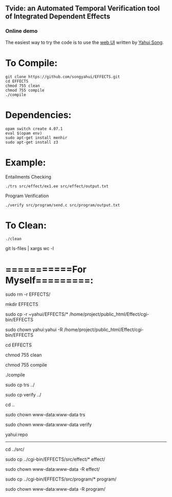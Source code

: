 ## Tvide: an Automated Temporal Verification tool of Integrated Dependent Effects

### Online demo

The easiest way to try the code is to use the [web UI](http://loris-5.d2.comp.nus.edu.sg/Effect/index.html?ex=send&type=c&options=sess) written
by [Yahui Song](https://www.comp.nus.edu.sg/~yahuis/).

# To Compile:

```
git clone https://github.com/songyahui/EFFECTS.git
cd EFFECTS
chmod 755 clean 
chmod 755 compile 
./compile
```

# Dependencies:

```
opam switch create 4.07.1
eval $(opam env)
sudo apt-get install menhir
sudo apt-get install z3

```

# Example:

Entailments Checking 

```
./trs src/effect/ex1.ee src/effect/output.txt 
```

Program Verification

```
./verify src/program/send.c src/program/output.txt
```

# To Clean:

``` 
./clean
```



git ls-files | xargs wc -l



# ===========For Myself=========:

sudo rm -r EFFECTS/

mkdir EFFECTS

sudo cp -r  ~yahui/EFFECTS/* /home/project/public_html/Effect/cgi-bin/EFFECTS

sudo chown yahui:yahui -R /home/project/public_html/Effect/cgi-bin/EFFECTS

cd EFFECTS

chmod 755 clean

chmod 755 compile

./compile

sudo cp trs ../

sudo cp verify ../

cd ..

sudo chown www-data:www-data trs 

sudo chown www-data:www-data verify

yahui:repo

----------------------

cd ../src/

sudo cp ../cgi-bin/EFFECTS/src/effect/* effect/

sudo chown www-data:www-data -R effect/

sudo cp ../cgi-bin/EFFECTS/src/program/* program/

sudo chown www-data:www-data -R program/


